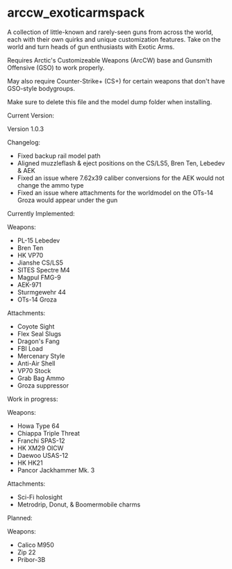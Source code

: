 # arccw_exoticarmspack
A collection of little-known and rarely-seen guns from across the world, each with their own quirks and unique customization features. 
Take on the world and turn heads of gun enthusiasts with Exotic Arms.

Requires Arctic's Customizeable Weapons (ArcCW) base and Gunsmith Offensive (GSO) to work properly. 

May also require Counter-Strike+ (CS+) for certain weapons that don't have GSO-style bodygroups.

Make sure to delete this file and the model dump folder when installing.


Current Version:

Version 1.0.3

Changelog:
- Fixed backup rail model path
- Aligned muzzleflash & eject positions on the CS/LS5, Bren Ten, Lebedev & AEK
- Fixed an issue where 7.62x39 caliber conversions for the AEK would not change the ammo type
- Fixed an issue where attachments for the worldmodel on the OTs-14 Groza would appear under the gun



Currently Implemented:

Weapons:
- PL-15 Lebedev
- Bren Ten
- HK VP70
- Jianshe CS/LS5
- SITES Spectre M4
- Magpul FMG-9
- AEK-971
- Sturmgewehr 44
- OTs-14 Groza

Attachments:
- Coyote Sight 
- Flex Seal Slugs
- Dragon's Fang
- FBI Load
- Mercenary Style
- Anti-Air Shell
- VP70 Stock
- Grab Bag Ammo
- Groza suppressor





Work in progress:

Weapons:
- Howa Type 64
- Chiappa Triple Threat
- Franchi SPAS-12 
- HK XM29 OICW
- Daewoo USAS-12
- HK HK21 
- Pancor Jackhammer Mk. 3

Attachments:
- Sci-Fi holosight
- Metrodrip, Donut, & Boomermobile charms





Planned:

Weapons:
- Calico M950
- Zip 22
- Pribor-3B
